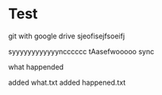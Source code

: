 # Test
git with google drive
sjeofisejfsoeifj

syyyyyyyyyyyyncccccc
tAasefwooooo sync

what happended

added what.txt
added happened.txt
